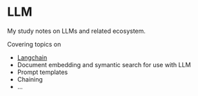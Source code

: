 # LLM 

My study notes on LLMs and related ecosystem. 

Covering topics on

* [Langchain](https://python.langchain.com/en/latest/index.html)
* Document embedding and symantic search for use with LLM
* Prompt templates
* Chaining
* ...
